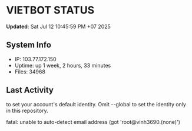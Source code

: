 # VIETBOT STATUS
**Updated**: Sat Jul 12 10:45:59 PM +07 2025

## System Info
- IP: 103.77.172.150
- Uptime: up 1 week, 2 hours, 33 minutes
- Files: 34968

## Last Activity

to set your account's default identity.
Omit --global to set the identity only in this repository.

fatal: unable to auto-detect email address (got 'root@vinh3690.(none)')
